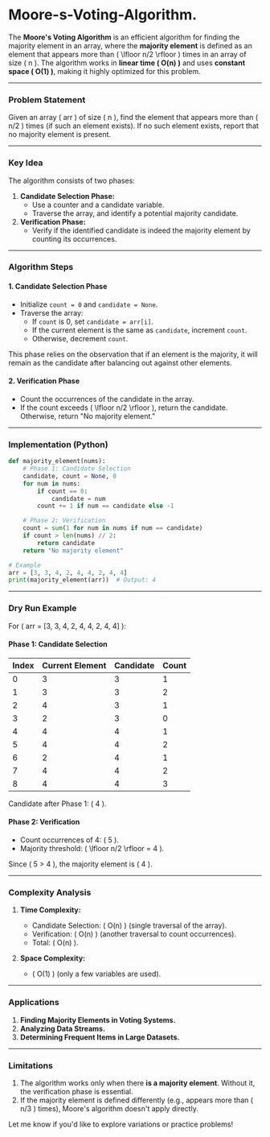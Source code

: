 # Moore-s-Voting-Algorithm.

The **Moore's Voting Algorithm** is an efficient algorithm for finding the majority element in an array, where the **majority element** is defined as an element that appears more than \( \lfloor n/2 \rfloor \) times in an array of size \( n \). The algorithm works in **linear time \( O(n) \)** and uses **constant space \( O(1) \)**, making it highly optimized for this problem.

---

### Problem Statement
Given an array \( arr \) of size \( n \), find the element that appears more than \( n/2 \) times (if such an element exists). If no such element exists, report that no majority element is present.

---

### Key Idea
The algorithm consists of two phases:
1. **Candidate Selection Phase:**
   - Use a counter and a candidate variable.
   - Traverse the array, and identify a potential majority candidate.
2. **Verification Phase:**
   - Verify if the identified candidate is indeed the majority element by counting its occurrences.

---

### Algorithm Steps

#### **1. Candidate Selection Phase**
- Initialize `count = 0` and `candidate = None`.
- Traverse the array:
  - If `count` is 0, set `candidate = arr[i]`.
  - If the current element is the same as `candidate`, increment `count`.
  - Otherwise, decrement `count`.

This phase relies on the observation that if an element is the majority, it will remain as the candidate after balancing out against other elements.

#### **2. Verification Phase**
- Count the occurrences of the candidate in the array.
- If the count exceeds \( \lfloor n/2 \rfloor \), return the candidate. Otherwise, return "No majority element."

---

### Implementation (Python)
```python
def majority_element(nums):
    # Phase 1: Candidate Selection
    candidate, count = None, 0
    for num in nums:
        if count == 0:
            candidate = num
        count += 1 if num == candidate else -1

    # Phase 2: Verification
    count = sum(1 for num in nums if num == candidate)
    if count > len(nums) // 2:
        return candidate
    return "No majority element"

# Example
arr = [3, 3, 4, 2, 4, 4, 2, 4, 4]
print(majority_element(arr))  # Output: 4
```

---

### Dry Run Example
For \( arr = [3, 3, 4, 2, 4, 4, 2, 4, 4] \):

#### Phase 1: Candidate Selection
| Index | Current Element | Candidate | Count |
|-------|-----------------|-----------|-------|
| 0     | 3               | 3         | 1     |
| 1     | 3               | 3         | 2     |
| 2     | 4               | 3         | 1     |
| 3     | 2               | 3         | 0     |
| 4     | 4               | 4         | 1     |
| 5     | 4               | 4         | 2     |
| 6     | 2               | 4         | 1     |
| 7     | 4               | 4         | 2     |
| 8     | 4               | 4         | 3     |

Candidate after Phase 1: \( 4 \).

#### Phase 2: Verification
- Count occurrences of 4: \( 5 \).
- Majority threshold: \( \lfloor n/2 \rfloor = 4 \).

Since \( 5 > 4 \), the majority element is \( 4 \).

---

### Complexity Analysis
1. **Time Complexity:**
   - Candidate Selection: \( O(n) \) (single traversal of the array).
   - Verification: \( O(n) \) (another traversal to count occurrences).
   - Total: \( O(n) \).

2. **Space Complexity:**
   - \( O(1) \) (only a few variables are used).

---

### Applications
1. **Finding Majority Elements in Voting Systems.**
2. **Analyzing Data Streams.**
3. **Determining Frequent Items in Large Datasets.**

---

### Limitations
1. The algorithm works only when there **is a majority element**. Without it, the verification phase is essential.
2. If the majority element is defined differently (e.g., appears more than \( n/3 \) times), Moore's algorithm doesn't apply directly.

Let me know if you'd like to explore variations or practice problems!
